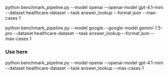 python benchmark_pipeline.py --model openai --openai-model gpt-4.1-mini --dataset healthcare-dataset --task answer_lookup --format json --max-cases 1


python benchmark_pipeline.py --model google --google-model gemini-1.5-pro --dataset healthcare-dataset --task answer_lookup --format json --max-cases 1

### Use here
python benchmark_pipeline.py --model openai --openai-model gpt-4.1-mini --dataset healthcare-dataset --task answer_lookup --max-cases 1